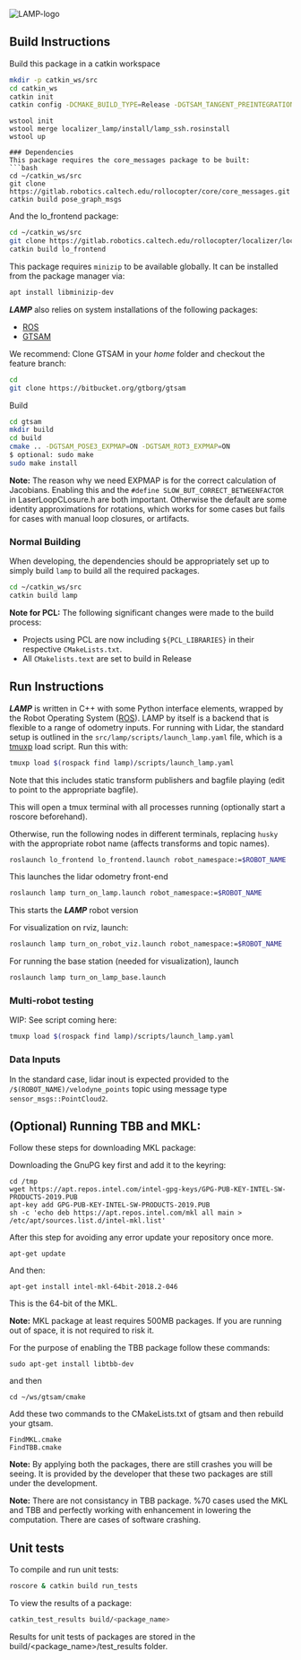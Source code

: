 ![LAMP-logo](https://gitlab.robotics.caltech.edu/rollocopter/localizer/localizer_lamp/raw/master/LAMP-logo.png)


## Build Instructions
Build this package in a catkin workspace 
```bash
mkdir -p catkin_ws/src
cd catkin_ws
catkin init
catkin config -DCMAKE_BUILD_TYPE=Release -DGTSAM_TANGENT_PREINTEGRATION=OFF -DGTSAM_BUILD_WITH_MARCH_NATIVE=OFF -DOPENGV_BUILD_WITH_MARCH_NATIVE=OFF
```

```
wstool init
wstool merge localizer_lamp/install/lamp_ssh.rosinstall
wstool up
```

```
### Dependencies
This package requires the core_messages package to be built:
```bash
cd ~/catkin_ws/src
git clone https://gitlab.robotics.caltech.edu/rollocopter/core/core_messages.git
catkin build pose_graph_msgs
```

And the lo_frontend package:
```bash
cd ~/catkin_ws/src
git clone https://gitlab.robotics.caltech.edu/rollocopter/localizer/localizer_lo_frontend.git
catkin build lo_frontend
```

This package requires `minizip` to be available globally. It can be installed from the package manager via:
```bash
apt install libminizip-dev
```

***LAMP*** also relies on system installations of the following packages:

* [ROS](http://wiki.ros.org/ROS/Installation)
* [GTSAM](https://collab.cc.gatech.edu/borg/gtsam)

We recommend:
Clone GTSAM in your *home* folder and checkout the feature branch:   
```bash
cd
git clone https://bitbucket.org/gtborg/gtsam
```

Build
```bash
cd gtsam 
mkdir build
cd build
cmake .. -DGTSAM_POSE3_EXPMAP=ON -DGTSAM_ROT3_EXPMAP=ON
$ optional: sudo make 
sudo make install
```

**Note:** 
The reason why we need EXPMAP is for the correct calculation of Jacobians. 
Enabling this and the `#define SLOW_BUT_CORRECT_BETWEENFACTOR` in LaserLoopCLosure.h are both important. Otherwise the default are some identity approximations for rotations, which works for some cases but fails for cases with manual loop closures, or artifacts. 


### Normal Building
When developing, the dependencies should be appropriately set up to simply build `lamp` to build all the required packages. 

```bash
cd ~/catkin_ws/src
catkin build lamp
```


**Note for PCL:**
The following significant changes were made to the build process:
* Projects using PCL are now including `${PCL_LIBRARIES}` in their respective `CMakeLists.txt`.
* All `CMakelists.text` are set to build in Release



## Run Instructions
***LAMP*** is written in C++ with some Python interface elements, wrapped by the Robot Operating System ([ROS](http://ros.org)). LAMP by itself is a backend that is flexible to a range of odometry inputs. For running with Lidar, the standard setup is outlined in the `src/lamp/scripts/launch_lamp.yaml` file, which is a [tmuxp]() load script. Run this with:

```bash
tmuxp load $(rospack find lamp)/scripts/launch_lamp.yaml
```

Note that this includes static transform publishers and bagfile playing (edit to point to the appropriate bagfile). 

This will open a tmux terminal with all processes running (optionally start a roscore beforehand).

Otherwise, run the following nodes in different terminals, replacing `husky` with the appropriate robot name (affects transforms and topic names).

```bash
roslaunch lo_frontend lo_frontend.launch robot_namespace:=$ROBOT_NAME
```
This launches the lidar odometry front-end

```bash
roslaunch lamp turn_on_lamp.launch robot_namespace:=$ROBOT_NAME
```
This starts the ***LAMP*** robot version

For visualization on rviz, launch:
```bash
roslaunch lamp turn_on_robot_viz.launch robot_namespace:=$ROBOT_NAME
```

For running the base station (needed for visualization), launch
```bash
roslaunch lamp turn_on_lamp_base.launch
```

### Multi-robot testing 
WIP: See script coming here:
```bash
tmuxp load $(rospack find lamp)/scripts/launch_lamp.yaml
```


### Data Inputs
In the standard case, lidar inout is expected provided to the `/$(ROBOT_NAME)/velodyne_points` topic using message type `sensor_msgs::PointCloud2`.



## (Optional) Running TBB and MKL:
Follow these steps for downloading MKL package:

Downloading the GnuPG key first and add it to the keyring:
```
cd /tmp
wget https://apt.repos.intel.com/intel-gpg-keys/GPG-PUB-KEY-INTEL-SW-PRODUCTS-2019.PUB
apt-key add GPG-PUB-KEY-INTEL-SW-PRODUCTS-2019.PUB
sh -c 'echo deb https://apt.repos.intel.com/mkl all main > /etc/apt/sources.list.d/intel-mkl.list'
```

After this step for avoiding any error update your repository once more.
```
apt-get update
```

And then:
```
apt-get install intel-mkl-64bit-2018.2-046
```
This is the 64-bit of the MKL.

**Note:**
MKL package at least requires 500MB packages. If you are running out of space, it is not required to risk it.



For the purpose of enabling the TBB package follow these commands:
```
sudo apt-get install libtbb-dev
```

and then

```
cd ~/ws/gtsam/cmake
```

Add these two commands to the CMakeLists.txt of gtsam and then rebuild your gtsam.
```
FindMKL.cmake
FindTBB.cmake 
```

**Note:** By applying both the packages, there are still crashes you will be seeing. It is provided by the developer that these two packages are still under the development.

**Note:** There are not consistancy in TBB package. %70 cases used the MKL and TBB and perfectly working with enhancement in lowering the computation. There are cases of software crashing.



## Unit tests
To compile and run unit tests:
```bash
roscore & catkin build run_tests
``` 

To view the results of a package:
```bash
catkin_test_results build/<package_name>
``` 
Results for unit tests of packages are stored in the build/<package_name>/test_results folder.